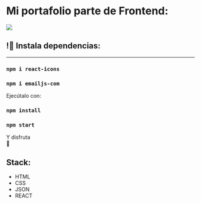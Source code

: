 # Mi portafolio parte de Frontend:

![](./src/assets/Portfolio.png)

## !🔌 Instala dependencias:
______ 
### `npm i react-icons`
### `npm i emailjs-com`

Ejecútalo con:
### `npm install`
### `npm start`

Y disfruta 	
:tada:

## Stack:

- HTML    
- CSS
- JSON
- REACT
